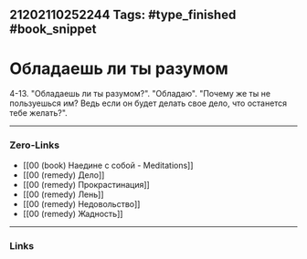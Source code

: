 21202110252244
Tags: #type_finished #book_snippet 
---
# Обладаешь ли ты разумом

 4-13. "Обладаешь ли ты разумом?".  "Обладаю".  "Почему же ты не пользуешься им? Ведь если он будет делать свое дело, что останется тебе желать?". 

---
### Zero-Links
 - [[00 (book) Наедине с собой - Meditations]]
 - [[00 (remedy) Дело]]
 - [[00 (remedy) Прокрастинация]]
 - [[00 (remedy) Лень]]
 - [[00 (remedy) Недовольство]]
 - [[00 (remedy) Жадность]]
---
### Links
